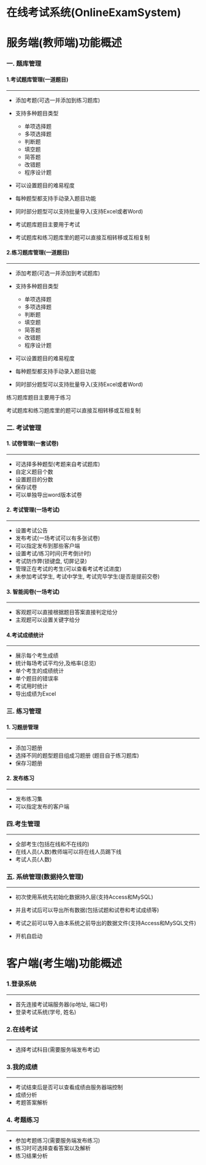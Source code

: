 # 在线考试系统(OnlineExamSystem)



# 服务端(教师端)功能概述

### 一. 题库管理

#### 1.考试题库管理(一道题目)

---

- 添加考题(可选一并添加到练习题库)

- 支持多种题目类型
  - 单项选择题
  - 多项选择题
  - 判断题
  - 填空题
  - 简答题
  - 改错题
  - 程序设计题
- 可以设置题目的难易程度

- 每种题型都支持手动录入题目功能
- 同时部分题型可以支持批量导入(支持Excel或者Word)

- 考试题库题目主要用于考试

- 考试题库和练习题库里的题可以直接互相转移或互相复制

#### 2.练习题库管理(一道题目)

---

- 添加考题(可选一并添加到考试题库)

- 支持多种题目类型
  - 单项选择题
  - 多项选择题
  - 判断题
  - 填空题
  - 简答题
  - 改错题
  - 程序设计题
- 可以设置题目的难易程度

- 每种题型都支持手动录入题目功能
- 同时部分题型可以支持批量导入(支持Excel或者Word)

练习题库题目主要用于练习

考试题库和练习题库里的题可以直接互相转移或互相复制



### 二. 考试管理

#### 1. 试卷管理(一套试卷)

---

- 可选择多种题型(考题来自考试题库)
- 自定义题目个数
- 设置题目的分数
- 保存试卷
- 可以单独导出word版本试卷



#### 2. 考试管理(一场考试)

---

- 设置考试公告
- 发布考试(一场考试可以有多张试卷)
- 可以指定发布到那些客户端
- 设置考试/练习时间(开考倒计时)
- 考试防作弊(锁键盘, 切屏记录)
- 管理正在考试的考生(可以查看考试考试进度)
- 未参加考试学生, 考试中学生, 考试完毕学生(是否是提前交卷)



#### 3. 智能阅卷(一场考试)

---

- 客观题可以直接根据题目答案直接判定给分
- 主观题可以设置关键字给分



#### 4.考试成绩统计

---

- 展示每个考生成绩
- 统计每场考试平均分,及格率(总览)
- 单个考生的成绩统计
- 单个题目的错误率
- 考试用时统计
- 导出成绩为Excel



### 三. 练习管理

#### 1. 习题册管理

---

- 添加习题册
- 选择不同的题型题目组成习题册 (题目自于练习题库)
- 保存习题册

#### 2. 发布练习

---

- 发布练习集
- 可以指定发布的客户端



### 四.考生管理

---

- 全部考生(包括在线和不在线的)
- 在线人员(人数)教师端可以将在线人员踢下线
- 考试人员(人数)



### 五. 系统管理(数据持久管理)

---

- 初次使用系统先初始化数据持久层(支持Access和MySQL)

- 并且考试后可以导出所有数据(包括试题和试卷和考试成绩等)

- 考试之前可以导入由本系统之前导出的数据文件(支持Access和MySQL文件)

- 开机自启动

  







# 客户端(考生端)功能概述

### 1.登录系统

---

- 首先连接考试端服务器(ip地址, 端口号)
- 登录考试系统(学号, 姓名)

### 2.在线考试

----

- 选择考试科目(需要服务端发布考试)

### 3.我的成绩

---

- 考试结束后是否可以查看成绩由服务器端控制
- 成绩分析
- 考题答案解析

### 4. 考题练习

---

- 参加考题练习(需要服务端发布练习)
- 练习时可选择查看答案以及解析
- 练习结果分析



